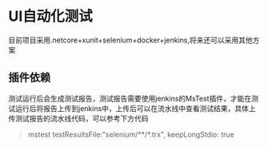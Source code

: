 # UI自动化测试

目前项目采用.netcore+xunit+selenium+docker+jenkins,将来还可以采用其他方案

## 插件依赖

测试运行后会生成测试报告，测试报告需要使用jenkins的MsTest插件，才能在测试运行后将报告上传到jenkins中，上传后可以在流水线中查看测试结果，具体上传测试报告的流水线代码，可以参考下方代码

> mstest testResultsFile:"selenium/**/*.trx", keepLongStdio: true